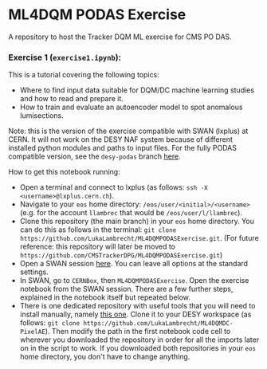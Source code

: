 # ML4DQM PODAS Exercise
A repository to host the Tracker DQM ML exercise for CMS PO DAS.

### Exercise 1 (`exercise1.ipynb`):
This is a tutorial covering the following topics:
- Where to find input data suitable for DQM/DC machine learning studies and how to read and prepare it.
- How to train and evaluate an autoencoder model to spot anomalous lumisections.

Note: this is the version of the exercise compatible with SWAN (lxplus) at CERN. It will not work on the DESY NAF system because of different installed python modules and paths to input files. For the fully PODAS compatible version, see the `desy-podas` branch [here](https://github.com/CMSTrackerDPG/ML4DQMPODASExercise/tree/desy-podas).

How to get this notebook running:

- Open a terminal and connect to lxplus (as follows: `ssh -X <username>@lxplus.cern.ch`).
- Navigate to your `eos` home directory: `/eos/user/<initial>/<username>` (e.g. for the account `llambrec` that would be `/eos/user/l/llambrec`).
- Clone this repository (the main branch) in your `eos` home directory. You can do this as follows in the terminal: `git clone https://github.com/LukaLambrecht/ML4DQMPODASExercise.git`. (For future reference: this repository will later be moved to `https://github.com/CMSTrackerDPG/ML4DQMPODASExercise.git`)
- Open a SWAN session [here](https://swan.cern.ch/). You can leave all options at the standard settings.
- In SWAN, go to `CERNBox`, then `ML4DQMPODASExercise`. Open the exercise notebook from the SWAN session. There are a few further steps, explained in the notebook itself but repeated below.
- There is one dedicated repository with useful tools that you will need to install manually, namely [this one](https://github.com/LukaLambrecht/ML4DQMDC-PixelAE). Clone it to your DESY workspace (as follows: `git clone https://github.com/LukaLambrecht/ML4DQMDC-PixelAE`). Then modify the path in the first notebook code cell to wherever you downloaded the repository in order for all the imports later on in the script to work. If you downloaded both repositories in your `eos` home directory, you don't have to change anything.
